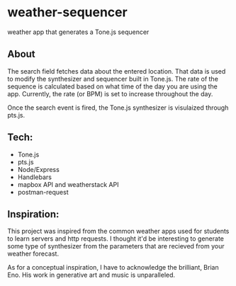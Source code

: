# weather-sequencer
weather app that generates a Tone.js sequencer

## About

The search field fetches data about the entered location. That data is used to modify the synthesizer and sequencer built in Tone.js. The rate of the sequence is calculated based on what time of the day you are using the app. Currently, the rate (or BPM) is set to increase throughout the day.

Once the search event is fired, the Tone.js synthesizer is visulaized through pts.js.
  
## Tech:

* Tone.js
* pts.js
* Node/Express
* Handlebars
* mapbox API and weatherstack API
* postman-request
    
## Inspiration:
This project was inspired from the common weather apps used for students to learn servers and http requests. I thought it'd be interesting to generate some type of synthesizer from the parameters that are recieved from your weather forecast.

As for a conceptual inspiration, I have to acknowledge the brilliant, Brian Eno. His work in generative art and music is unparalleled.
